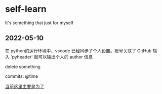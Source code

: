 # self-learn
It's something that just for myself
## 2022-05-10

在 python的运行环境中，vscode 已经同步了个人设置。账号关联了 GitHub  输入 'pyheader' 就可以输出个人的 author 信息

delete something

commits:  @time

[当前这里主要是为了]()